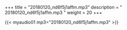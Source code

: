 +++
title = "20180120_nd6f5j1affm.mp3"
description = " 20180120_nd6f5j1affm.mp3 "
weight = 20
+++

{{< myaudio01 mp3="20180120_nd6f5j1affm.mp3" >}}

